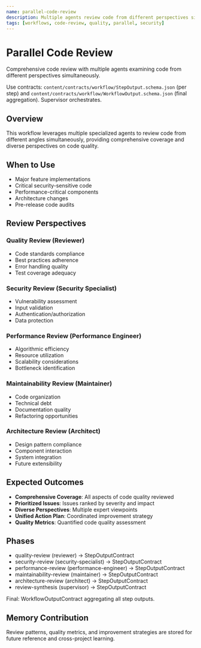 ```yaml
---
name: parallel-code-review
description: Multiple agents review code from different perspectives simultaneously
tags: [workflows, code-review, quality, parallel, security]
---
```


# Parallel Code Review

Comprehensive code review with multiple agents examining code from different perspectives simultaneously.

Use contracts: `content/contracts/workflow/StepOutput.schema.json` (per step) and `content/contracts/workflow/WorkflowOutput.schema.json` (final aggregation). Supervisor orchestrates.

## Overview

This workflow leverages multiple specialized agents to review code from different angles simultaneously, providing comprehensive coverage and diverse perspectives on code quality.

## When to Use

- Major feature implementations
- Critical security-sensitive code
- Performance-critical components
- Architecture changes
- Pre-release code audits

## Review Perspectives

### Quality Review (Reviewer)
- Code standards compliance
- Best practices adherence
- Error handling quality
- Test coverage adequacy

### Security Review (Security Specialist)
- Vulnerability assessment
- Input validation
- Authentication/authorization
- Data protection

### Performance Review (Performance Engineer)
- Algorithmic efficiency
- Resource utilization
- Scalability considerations
- Bottleneck identification

### Maintainability Review (Maintainer)
- Code organization
- Technical debt
- Documentation quality
- Refactoring opportunities

### Architecture Review (Architect)
- Design pattern compliance
- Component interaction
- System integration
- Future extensibility

## Expected Outcomes

- **Comprehensive Coverage**: All aspects of code quality reviewed
- **Prioritized Issues**: Issues ranked by severity and impact
- **Diverse Perspectives**: Multiple expert viewpoints
- **Unified Action Plan**: Coordinated improvement strategy
- **Quality Metrics**: Quantified code quality assessment

## Phases

- quality-review (reviewer) → StepOutputContract
- security-review (security-specialist) → StepOutputContract
- performance-review (performance-engineer) → StepOutputContract
- maintainability-review (maintainer) → StepOutputContract
- architecture-review (architect) → StepOutputContract
- review-synthesis (supervisor) → StepOutputContract

Final: WorkflowOutputContract aggregating all step outputs.

## Memory Contribution

Review patterns, quality metrics, and improvement strategies are stored for future reference and cross-project learning.
